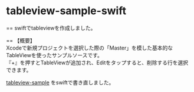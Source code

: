 # tableview-sample-swift
==
swiftでtableviewを作成しました。

==
【概要】  
Xcodeで新規プロジェクトを選択した際の「Master」を模した基本的なTableViewを使ったサンプルソースです。  
『+』を押すとTableViewが追加され、Editをタップすると、削除する行を選択できます。

[tableview-sample](https://github.com/shino-g/tableview-sample)
をswiftで書き直しました。  
